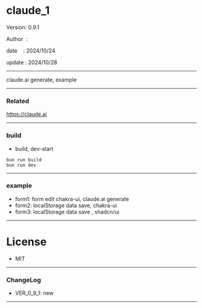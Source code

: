﻿# claude_1

 Version: 0.9.1

 Author  :
 
 date    : 2024/10/24

 update : 2024/10/28 

***

claude.ai generate, example

***
### Related

https://claude.ai

***
### build

* build, dev-start

```
bun run build
bun run dev
```


***
### example

* form1: form edit chakra-ui, claude.ai generate
* form2: localStorage data save, chakra-ui
* form3: localStorage  data save , shadcn/ui

*** 
# License

* MIT

***
### ChangeLog

* VER_0_9_1: new

***

